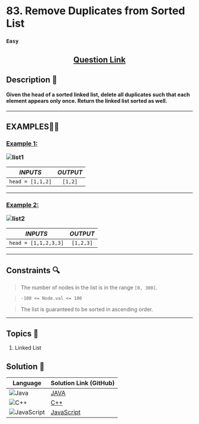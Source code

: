 # 83. Remove Duplicates from Sorted List

### `Easy`


<h2 align="center">
<a href="https://leetcode.com/problems/remove-duplicates-from-sorted-list/description/"><strong>Question Link</strong></a>
</h2>


## Description 📑

#### Given the head of a sorted linked list, delete all duplicates such that each element appears only once. Return the linked list sorted as well.

---

## **EXAMPLES**💫✨ </br>

<h3>

<ins>**Example 1**:</ins> </br>

![list1](https://github.com/user-attachments/assets/ff06d633-7e74-4715-88a0-63d2cb156234)


| _INPUTS_ | _OUTPUT_ |
| :-----------: | :-----------: |
| `head = [1,1,2]` | `[1,2]` |

</h3>


____
<h3>

<ins>**Example 2**:</ins> </br>

![list2](https://github.com/user-attachments/assets/6aa5ae1e-aee5-419e-a41d-6645eaf16fe4)


| _INPUTS_ | _OUTPUT_ |
| :-----------: | :-----------: |
| `head = [1,1,2,3,3]` | `[1,2,3]` |

</h3>


___


## Constraints 🔍

> The number of nodes in the list is in the range `[0, 300]`.</br>

> `-100 <= Node.val <= 100` <br>

> The list is guaranteed to be sorted in ascending order.

___

## Topics 📝

1. Linked List


## Solution 📃

|  Language   |  Solution Link (GitHub) |
| ------------- | ------------- |
|  ![Java](https://img.shields.io/badge/java-%23ED8B00.svg?style=flat&logo=openjdk&logoColor=white)  | [JAVA](https://github.com/Purnima47/Leetcode-Solutions/blob/main/%F0%9F%9F%A2%20Easy/83%20-%20Remove%20Duplicates%20from%20Sorted%20List/_83RemoveDuplicatesfromSortedList.java) |
|  ![C++](https://img.shields.io/badge/c++-%2300599C.svg?style=plastic&logo=c%2B%2B&logoColor=white)  | [C++](https://github.com/Purnima47/Leetcode-Solutions/blob/main/%F0%9F%9F%A2%20Easy/83%20-%20Remove%20Duplicates%20from%20Sorted%20List/_83RemoveDuplicatesfromSortedList.cpp)  |
|  ![JavaScript](https://img.shields.io/badge/javascript-%23323330.svg?style=flat&logo=javascript&logoColor=%23F7DF1E)  | [JavaScript](https://github.com/Purnima47/Leetcode-Solutions/blob/main/%F0%9F%9F%A2%20Easy/83%20-%20Remove%20Duplicates%20from%20Sorted%20List/_83RemoveDuplicatesfromSortedList.js) |
